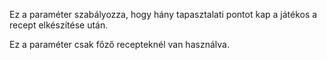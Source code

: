 Ez a paraméter szabályozza, hogy hány tapasztalati pontot kap a játékos a recept elkészítése után.

Ez a paraméter csak főző recepteknél van használva.